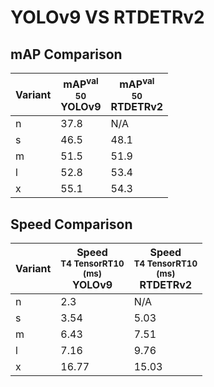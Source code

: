 ---
---
# YOLOv9 VS RTDETRv2

## mAP Comparison

| **Variant** | <center><span style='width: 400px;'>**mAP<sup>val<br>50**<br>**YOLOv9**</span></center> | <center><span style='width: 400px;'>**mAP<sup>val<br>50**<br>**RTDETRv2**</span></center> |
|----|----------------------------------|------------------------------------|
| n | 37.8 | N/A |
| s | 46.5 | 48.1 |
| m | 51.5 | 51.9 |
| l | 52.8 | 53.4 |
| x | 55.1 | 54.3 |

## Speed Comparison

| **Variant** | <center><span style='width: 200px;'>**Speed**<br><sup>T4 TensorRT10<br>(ms)</sup><br>**YOLOv9**</span></center> | <center><span style='width: 200px;'>**Speed**<br><sup>T4 TensorRT10<br>(ms)</sup><br>**RTDETRv2**</span></center> |
|---------|-----------------------|-----------------------|
| n | 2.3 | N/A |
| s | 3.54 | 5.03 |
| m | 6.43 | 7.51 |
| l | 7.16 | 9.76 |
| x | 16.77 | 15.03 |

